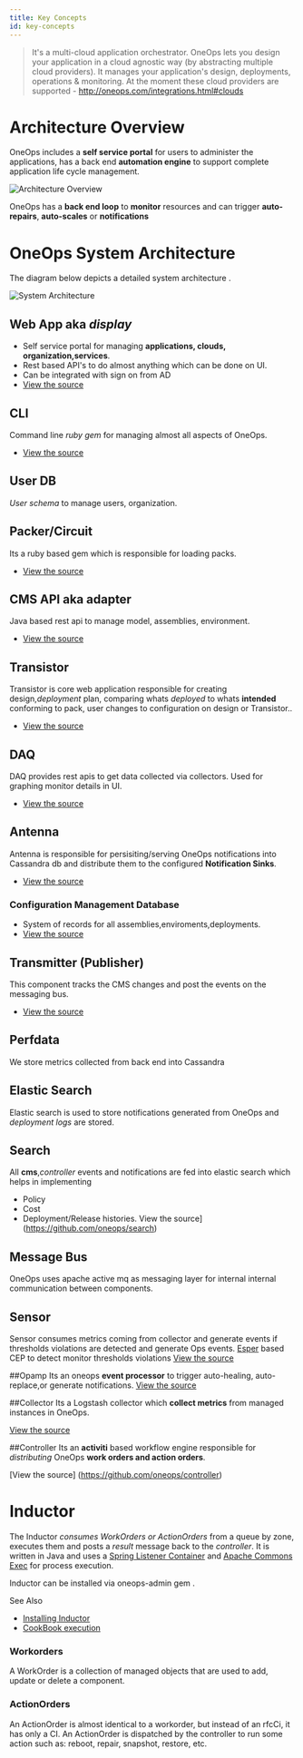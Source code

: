 ```yaml
---
title: Key Concepts
id: key-concepts
---
```


>It's a multi-cloud application orchestrator. OneOps lets you design your application in a cloud agnostic way (by abstracting multiple cloud providers). It manages your application's design, deployments, operations & monitoring. At the moment these cloud providers are supported - http://oneops.com/integrations.html#clouds


# Architecture Overview
OneOps includes a **self service portal** for users to administer the applications, has a back end **automation engine** to support complete application life cycle management.  


![Architecture Overview](../../assets/local/images/architecture-overview-user.png)


OneOps has a **back end loop** to **monitor** resources and can trigger  **auto-repairs**, **auto-scales** or  **notifications**

# OneOps System Architecture

The diagram below depicts a detailed system architecture .

![System Architecture](../../assets/local/images/architecture-diagram.png)



## Web App aka *display*
* Self service portal for managing **applications, clouds, organization,services**.
* Rest based API's to do almost anything which can be done on UI.
* Can be integrated with sign on from AD
* [View the source](https://github.com/oneops/display)

## CLI
 Command line *ruby gem* for managing almost all aspects of OneOps.
 * [View the source](https://github.com/oneops/cli)

## User DB
*User schema* to manage users, organization.
## Packer/Circuit
Its a ruby based gem which is responsible for loading packs.
*  [View the source](https://github.com/oneops/oneops-admin)

## CMS API aka adapter
 Java based rest api to manage model, assemblies, environment.
*  [View the source](https://github.com/oneops/adapter)

## Transistor

Transistor is core web application responsible for creating design,*deployment* plan, comparing whats *deployed* to
whats **intended** conforming to pack, user changes to configuration on design or Transistor..

*  [View the source](https://github.com/oneops/transistor)

## DAQ
DAQ provides rest apis to get data collected via collectors. Used for graphing monitor details in UI.
*  [View the source](https://github.com/oneops/daq)

## Antenna

Antenna is responsible for persisiting/serving OneOps notifications into Cassandra db and distribute them to the configured **Notification Sinks**.
*  [View the source](https://github.com/oneops/antenna)

### Configuration Management Database
* System of records for all assemblies,enviroments,deployments.
*  [View the source](https://github.com/oneops/db-schema)

## Transmitter (Publisher)
This component tracks the CMS changes and post the events on the messaging bus.
* [View the source](https://github.com/oneops/transmitter)

## Perfdata
 We store metrics collected from back end into Cassandra

## Elastic Search

Elastic search is used to store notifications generated from OneOps and *deployment logs* are stored.
## Search
All **cms**,*controller* events and notifications are fed
into elastic search which helps in implementing
* Policy
* Cost
* Deployment/Release histories.
View the source](https://github.com/oneops/search)

## Message Bus
OneOps uses apache active mq as messaging layer for internal  internal communication between components.

## Sensor
Sensor consumes metrics coming from collector and generate events if thresholds violations are detected  and generate Ops events.
[Esper](http://www.espertech.com/) based CEP to detect monitor thresholds violations
[View the source](https://github.com/oneops/sensor)

##Opamp
Its an oneops **event processor** to trigger auto-healing, auto-replace,or generate notifications.
[View the source](https://github.com/oneops/opamp)

##Collector
Its a Logstash collector which **collect metrics** from managed instances in OneOps.

[View the source](https://github.com/oneops/daq)

##Controller
Its an **activiti** based workflow engine responsible for *distributing* OneOps **work orders and action orders**.

[View the source] (https://github.com/oneops/controller)

# Inductor
The Inductor *consumes WorkOrders or ActionOrders* from a queue by zone, executes them and posts a *result* message back to the *controller*.
It is written in Java and uses a <a href="http://docs.spring.io/spring-framework/docs/3.0.5.RELEASE/api/org/springframework/jms/listener/DefaultMessageListenerContainer.html" target="_blank">Spring Listener Container</a> and <a href="https://commons.apache.org/proper/commons-exec/" target="_blank">Apache Commons Exec</a> for process execution.

Inductor can be installed via oneops-admin gem  .

See Also

* [Installing Inductor](../howto/#build-install-and-configure-an-inductor)
* [CookBook execution](../references/#inductor)

### Workorders

A WorkOrder is a collection of managed objects that are used to add, update or delete a component.

### ActionOrders

An ActionOrder is almost identical to a workorder, but instead of an rfcCi, it has only a CI. An ActionOrder is dispatched by the controller to run some action such as: reboot, repair, snapshot, restore, etc.
